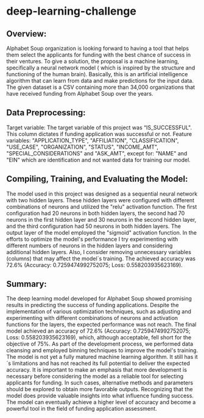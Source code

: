 # deep-learning-challenge
## Overview:
Alphabet Soup organization is looking forward to having a tool that helps them select the applicants for funding with the best chance of success in their ventures. To give a solution, the proposal is a machine learning, specifically a neural network model ( which is inspired by the structure and functioning of the human brain). Basically, this is an artificial intelligence algorithm that can learn from data and make predictions for the input data. The given dataset is a CSV containing more than 34,000 organizations that have received funding from Alphabet Soup over the years.

## Data Preprocessing:
Target variable: The target variable of this project was “IS_SUCCESSFUL". This column dictates if funding application was successful or not.
Feature variables: "APPLICATION_TYPE", "AFFILIATION", "CLASSIFICATION", "USE_CASE", "ORGANIZATION", "STATUS", "INCOME_AMT", "SPECIAL_CONSIDERATIONS" and "ASK_AMT", except for: "NAME" and "EIN" which are identification and not wanted data for training our model.

## Compiling, Training, and Evaluating the Model:
The model used in this project was designed as a sequential neural network with two hidden layers. These hidden layers were configured with different combinations of neurons and utilized the "relu" activation function. The first configuration had 20 neurons in both hidden layers, the second had 70 neurons in the first hidden layer and 30 neurons in the second hidden layer, and the third configuration had 50 neurons in both hidden layers. The output layer of the model employed the "sigmoid" activation function. In the efforts to optimize the model's performance I try experimenting with different numbers of neurons in the hidden layers and considering additional hidden layers. Also, I consider removing unnecessary variables (columns) that may affect the model´s training. The achieved accuracy was 72.6% (Accuracy: 0.7259474992752075; Loss: 0.558203935623169).  
 
## Summary:
The deep learning model developed for Alphabet Soup showed promising results in predicting the success of funding applications. Despite the implementation of various optimization techniques, such as adjusting and experimenting with different combinations of neurons and activation functions for the layers, the expected performance was not reach. The final model achieved an accuracy of 72.6% (Accuracy: 0.7259474992752075; Loss: 0.558203935623169), which, although acceptable, fell short for the objective of 75%. As part of the development process, we performed data cleansing and employed binning techniques to improve the model's training. The model is not yet a fully matured machine learning algorithm. It still has it´s limitations and has not reached its full potential to deliver the expected accuracy. It is important to make an emphasis that more development is necessary before considering the model as a reliable tool for selecting applicants for funding. In such cases, alternative methods and parameters should be explored to obtain more favorable outputs. Recognizing that the model does provide valuable insights into what influence funding success.  The model can eventually achieve a higher level of accuracy and become a powerful tool in the field of funding application assessment.
